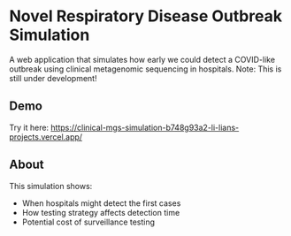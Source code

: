 # Novel Respiratory Disease Outbreak Simulation

A web application that simulates how early we could detect a COVID-like outbreak using clinical metagenomic sequencing in hospitals.
Note: This is still under development!

## Demo

Try it here: https://clinical-mgs-simulation-b748g93a2-li-lians-projects.vercel.app/

## About

This simulation shows:

- When hospitals might detect the first cases
- How testing strategy affects detection time
- Potential cost of surveillance testing
